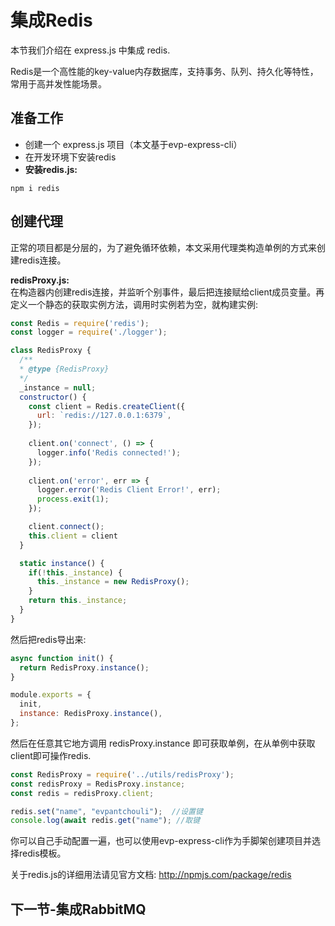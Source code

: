 # 集成Redis

本节我们介绍在 express.js 中集成 redis.

Redis是一个高性能的key-value内存数据库，支持事务、队列、持久化等特性，常用于高并发性能场景。

## 准备工作

- 创建一个 express.js 项目（本文基于evp-express-cli）
- 在开发环境下安装redis
- **安装redis.js:**
```console
npm i redis
```

## 创建代理

正常的项目都是分层的，为了避免循环依赖，本文采用代理类构造单例的方式来创建redis连接。

**redisProxy.js:**  
在构造器内创建redis连接，并监听个别事件，最后把连接赋给client成员变量。再定义一个静态的获取实例方法，调用时实例若为空，就构建实例:
```js
const Redis = require('redis');
const logger = require('./logger');

class RedisProxy {
  /**
  * @type {RedisProxy}
  */
  _instance = null;
  constructor() {
    const client = Redis.createClient({
      url: `redis://127.0.0.1:6379`,
    });
  
    client.on('connect', () => {
      logger.info('Redis connected!');
    });
    
    client.on('error', err => {
      logger.error('Redis Client Error!', err);
      process.exit(1);
    });

    client.connect();
    this.client = client
  }

  static instance() {
    if(!this._instance) {
      this._instance = new RedisProxy();
    }
    return this._instance;
  }
}
```

然后把redis导出来:
```js
async function init() {
  return RedisProxy.instance();
}

module.exports = {
  init,
  instance: RedisProxy.instance(),
};
```

然后在任意其它地方调用 redisProxy.instance 即可获取单例，在从单例中获取client即可操作redis.
```js
const RedisProxy = require('../utils/redisProxy');
const redisProxy = RedisProxy.instance;
const redis = redisProxy.client;

redis.set("name", "evpantchouli");  //设置键
console.log(await redis.get("name"); //取键
```


你可以自己手动配置一遍，也可以使用evp-express-cli作为手脚架创建项目并选择redis模板。

关于redis.js的详细用法请见官方文档: <http://npmjs.com/package/redis>

## 下一节-集成RabbitMQ

